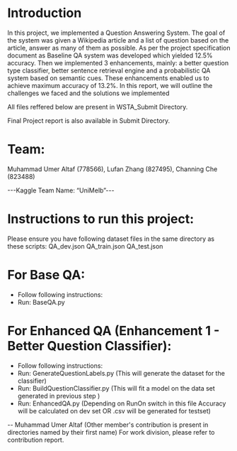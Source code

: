 # Introduction
In this project, we implemented a Question Answering System. The goal of the system was given a
Wikipedia article and a list of question based on the article, answer as many of them as possible. As per
the project specification document as Baseline QA system was developed which yielded 12.5%
accuracy. Then we implemented 3 enhancements, mainly: a better question type classifier, better
sentence retrieval engine and a probabilistic QA system based on semantic cues. These enhancements
enabled us to achieve maximum accuracy of 13.2%. In this report, we will outline the challenges we
faced and the solutions we implemented



All files reffered below are present in WSTA_Submit Directory.

Final Project report is also available in Submit Directory.

# Team:
Muhammad Umer Altaf (778566),
Lufan Zhang (827495),
Channing Che (823488)

---Kaggle Team Name: “UniMelb”---

# Instructions to run this project:
Please ensure you have following dataset files in the same directory as these scripts:
QA_dev.json
QA_train.json
QA_test.json



# For Base QA:
- Follow following instructions:
- Run: BaseQA.py

# For Enhanced QA (Enhancement 1 - Better Question Classifier):
- Follow following instructions:
- Run: GenerateQuestionLabels.py (This will generate the dataset for the classifier)
- Run: BuildQuestionClassifier.py (This will fit a model on the data set generated in previous step )
- Run: EnhancedQA.py (Depending on RunOn switch in this file Accuracy will be calculated on dev set OR .csv will be generated for testset)

-- Muhammad Umer Altaf
(Other member's contribution is present in directories named by their first name)
For work division, please refer to contribution report.
